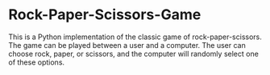 # Rock-Paper-Scissors-Game
This is a Python implementation of the classic game of rock-paper-scissors. The game can be played between a user and a computer. The user can choose rock, paper, or scissors, and the computer will randomly select one of these options. 
